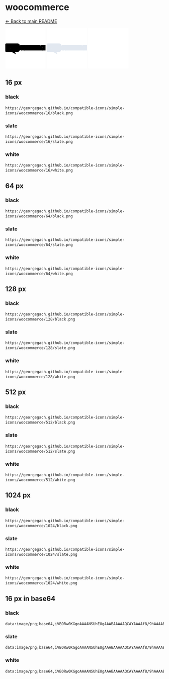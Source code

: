 # woocommerce

[← Back to main README](../../README.md)


<img src="./128/black.png" width="128" alt="woocommerce black icon" />
<img src="./128/slate.png" width="128" alt="woocommerce slate icon" />
<img src="./128/white.png" width="128" alt="woocommerce white icon" />

## 16 px

### black
```
https://georgegach.github.io/compatible-icons/simple-icons/woocommerce/16/black.png
```

### slate
```
https://georgegach.github.io/compatible-icons/simple-icons/woocommerce/16/slate.png
```

### white
```
https://georgegach.github.io/compatible-icons/simple-icons/woocommerce/16/white.png
```

## 64 px

### black
```
https://georgegach.github.io/compatible-icons/simple-icons/woocommerce/64/black.png
```

### slate
```
https://georgegach.github.io/compatible-icons/simple-icons/woocommerce/64/slate.png
```

### white
```
https://georgegach.github.io/compatible-icons/simple-icons/woocommerce/64/white.png
```

## 128 px

### black
```
https://georgegach.github.io/compatible-icons/simple-icons/woocommerce/128/black.png
```

### slate
```
https://georgegach.github.io/compatible-icons/simple-icons/woocommerce/128/slate.png
```

### white
```
https://georgegach.github.io/compatible-icons/simple-icons/woocommerce/128/white.png
```

## 512 px

### black
```
https://georgegach.github.io/compatible-icons/simple-icons/woocommerce/512/black.png
```

### slate
```
https://georgegach.github.io/compatible-icons/simple-icons/woocommerce/512/slate.png
```

### white
```
https://georgegach.github.io/compatible-icons/simple-icons/woocommerce/512/white.png
```

## 1024 px

### black
```
https://georgegach.github.io/compatible-icons/simple-icons/woocommerce/1024/black.png
```

### slate
```
https://georgegach.github.io/compatible-icons/simple-icons/woocommerce/1024/slate.png
```

### white
```
https://georgegach.github.io/compatible-icons/simple-icons/woocommerce/1024/white.png
```

## 16 px in base64

### black
```
data:image/png;base64,iVBORw0KGgoAAAANSUhEUgAAABAAAAAQCAYAAAAf8/9hAAAABmJLR0QA/wD/AP+gvaeTAAAAdUlEQVQ4je3QOw6CYBRE4e8HhMTC2Fi4OBMWxD5sLVwNW8DG2BgfYOGtjI9OGk5zipuZSS4T45NwCM9xQYktdriiwuwld8IZq4ThQ/kQxV8pwj0y3JGjwzHuVbiP0jwyNxQJNZZYY4MGe7S/1t+x8PzFxD95ADGVEl/3LaIbAAAAAElFTkSuQmCC
```

### slate
```
data:image/png;base64,iVBORw0KGgoAAAANSUhEUgAAABAAAAAQCAYAAAAf8/9hAAAABmJLR0QA/wD/AP+gvaeTAAAAmUlEQVQ4je2QMQ4BYRhE33z7s8kWolFIXE3hPu6hVTgNnWJJ2GRFI9h/NAqNQhQar5vizSQDf36Ptrv2CAhRAVekftiLjJeKuNm5dFbvVYpCZ7p8yWik7b71m3IDerdsG0mkZ8ygAHXgAjgAJyCBSnACZcDCBQjkO5BSRMy67CH2WMEUPI8oVpPRYP3xIZumGdR1XX0s/vmOB3x1N4Qtwvs8AAAAAElFTkSuQmCC
```

### white
```
data:image/png;base64,iVBORw0KGgoAAAANSUhEUgAAABAAAAAQCAYAAAAf8/9hAAAABmJLR0QA/wD/AP+gvaeTAAAAfElEQVQ4je3OPQ4BYRSF4eeaYZIpRKOwOIX92IdWYTW2QCMa8TNX81UEEYVm3uYUN+85l57/E5m5R6DFGSOssMYFDYYP3hEnTCMz80V5luK31CU7DHBDhR0O5d6U7EppVZwr6hoLTDDDHEtsImL7af3558xxZrZfiz2/cQdY3B5azZ4WnAAAAABJRU5ErkJggg==
```

